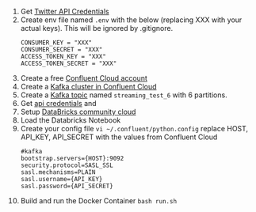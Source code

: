 1. Get [Twitter API Credentials](https://developer.twitter.com/en/docs/twitter-api/getting-started/getting-access-to-the-twitter-api)
2. Create env file named `.env` with the below (replacing XXX with your actual keys). This will be ignored by .gitignore. 
   ```
   CONSUMER_KEY = "XXX"
   CONSUMER_SECRET = "XXX"
   ACCESS_TOKEN_KEY = "XXX"
   ACCESS_TOKEN_SECRET = "XXX"
   ```
3. Create a free [Confluent Cloud account](https://www.confluent.io/get-started/)
4. Create a [Kafka cluster in Confluent Cloud](https://docs.confluent.io/cloud/current/get-started/index.html#step-1-create-a-ak-cluster-in-ccloud)
5. Create a [Kafka topic](https://docs.confluent.io/cloud/current/get-started/index.html#step-2-create-a-ak-topic) named `streaming_test_6` with 6 partitions.
6. Get [api credentials](https://docs.confluent.io/cloud/current/access-management/authenticate/api-keys/api-keys.html) and 
7. Setup [DataBricks community cloud](https://databricks.com/try-databricks)
8. Load the Databricks Notebook
9. Create your config file `vi ~/.confluent/python.config` replace HOST, API_KEY, API_SECRET with the values from Confluent Cloud
   ```
   #kafka
   bootstrap.servers={HOST}:9092
   security.protocol=SASL_SSL
   sasl.mechanisms=PLAIN
   sasl.username={API_KEY}
   sasl.password={API_SECRET}   
   ```
9. Build and run the Docker Container `bash run.sh`
